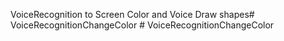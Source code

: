 VoiceRecognition to Screen Color and Voice Draw shapes#   V o i c e R e c o g n i t i o n C h a n g e C o l o r  
 #   V o i c e R e c o g n i t i o n C h a n g e C o l o r  
 